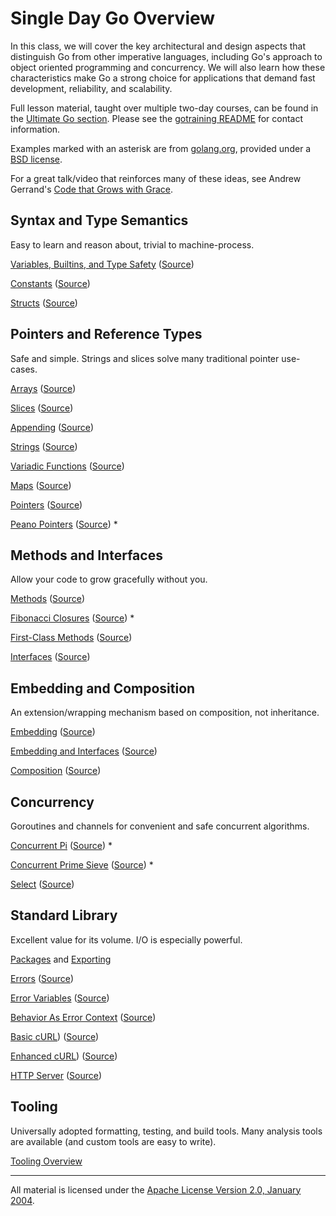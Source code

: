 # Single Day Go Overview

In this class, we will cover the key architectural and design aspects that distinguish Go from other imperative languages, including Go's approach to object oriented programming and concurrency. We will also learn how these characteristics make Go a strong choice for applications that demand fast development, reliability, and scalability.

Full lesson material, taught over multiple two-day courses, can be found in the [Ultimate Go section](../ultimate/README.md). Please see the [gotraining README](../../README.md) for contact information.

Examples marked with an asterisk are from [golang.org](http://golang.org/), provided under a [BSD license](https://golang.org/LICENSE).

For a great talk/video that reinforces many of these ideas, see Andrew Gerrand's [Code that Grows with Grace](https://talks.golang.org/2012/chat.slide).

## Syntax and Type Semantics

Easy to learn and reason about, trivial to machine-process.

[Variables, Builtins, and Type Safety](https://play.golang.org/p/B5mjJKPYLh) ([Source](../../topics/language/variables/example1/example1.go))

[Constants](https://play.golang.org/p/OqJLBLhO7_) ([Source](../../topics/language/constants/example3/example3.go))

[Structs](https://play.golang.org/p/TEmOrIxl_P) ([Source](../../topics/language/struct_types/example1/example1.go))

## Pointers and Reference Types

Safe and simple. Strings and slices solve many traditional pointer use-cases.

[Arrays](https://play.golang.org/p/wUzREuHhLY) ([Source](../../topics/language/arrays/example1/example1.go))

[Slices](https://play.golang.org/p/Okc2EZG5_M) ([Source](../../topics/language/slices/example3/example3.go))

[Appending](https://play.golang.org/p/3WKISOXA-L) ([Source](../../topics/language/slices/exercises/exercise1/exercise1.go))

[Strings](https://play.golang.org/p/x0Q5ByzxGS) ([Source](../../topics/language/slices/example6/example6.go))

[Variadic Functions](https://play.golang.org/p/aTGRT1rhoO) ([Source](../../topics/language/slices/example7/example7.go))

[Maps](https://play.golang.org/p/B2klwmqmPZ) ([Source](../../topics/language/maps/example2/example2.go))

[Pointers](https://play.golang.org/p/6GUcA7-x3j) ([Source](../../topics/language/pointers/example2/example2.go))

[Peano Pointers](https://play.golang.org/p/7XdrgbTfZn) ([Source](https://golang.org/doc/play/peano.go)) *

## Methods and Interfaces

Allow your code to grow gracefully without you.

[Methods](https://play.golang.org/p/nxAwTRWk4N) ([Source](../../topics/language/methods/example1/example1.go))

[Fibonacci Closures](https://play.golang.org/p/A0nH96VB4S) ([Source](https://golang.org/doc/play/fib.go)) *

[First-Class Methods](https://play.golang.org/p/UP7qzHN-Au) ([Source](../../topics/language/methods/example3/example3.go))

[Interfaces](https://play.golang.org/p/06fecJbfE4) ([Source](../../topics/language/interfaces/exercises/exercise1/exercise1.go))

## Embedding and Composition

An extension/wrapping mechanism based on composition, not inheritance.

[Embedding](https://play.golang.org/p/QncBd6A5A4) ([Source](../../topics/language/embedding/example2/example2.go))

[Embedding and Interfaces](https://play.golang.org/p/vMEEJ7rOb4) ([Source](../../topics/language/embedding/example3/example3.go))

[Composition](https://play.golang.org/p/ufFSFxCdEs) ([Source](../../topics/api/composition/example4/example4.go))

## Concurrency

Goroutines and channels for convenient and safe concurrent algorithms.

[Concurrent Pi](https://play.golang.org/p/RdbPXQcZHi) ([Source](https://golang.org/doc/play/pi.go)) *

[Concurrent Prime Sieve](https://golang.org/s/prime-sieve) ([Source](https://golang.org/doc/play/sieve.go)) *

[Select](https://play.golang.org/p/TsJSagQawy) ([Source](../../topics/concurrency/channels/example4/example4.go))

## Standard Library

Excellent value for its volume. I/O is especially powerful.

[Packages](../../topics/language/exporting/example5/example5.go) and [Exporting](../../topics/language/exporting/example5/users/users.go)

[Errors](https://play.golang.org/p/aSjTxzNfP2) ([Source](../../topics/api/error_handling/example1/example1.go))

[Error Variables](https://play.golang.org/p/-vBG0m1Scs) ([Source](../../topics/api/error_handling/example2/example2.go))

[Behavior As Error Context](https://play.golang.org/p/Aylgou6Gq0) ([Source](../../topics/api/error_handling/example4/example4.go))

[Basic cURL](http://play.golang.org/p/b_BxHFATti))  ([Source](../../topics/standard_library/io/example2/example2.go))

[Enhanced cURL](http://play.golang.org/p/3UeN6iAE-k))  ([Source](../../topics/standard_library/io/example3/example3.go))  

[HTTP Server](https://play.golang.org/p/S0yUXdOa-i)  ([Source](../../topics/standard_library/http/example1/example1.go))

## Tooling

Universally adopted formatting, testing, and build tools. Many analysis tools are available (and custom tools are easy to write).

[Tooling Overview](http://go-talks.appspot.com/github.com/xtblog/gotalks/tools.slide)

___
All material is licensed under the [Apache License Version 2.0, January 2004](http://www.apache.org/licenses/LICENSE-2.0).
